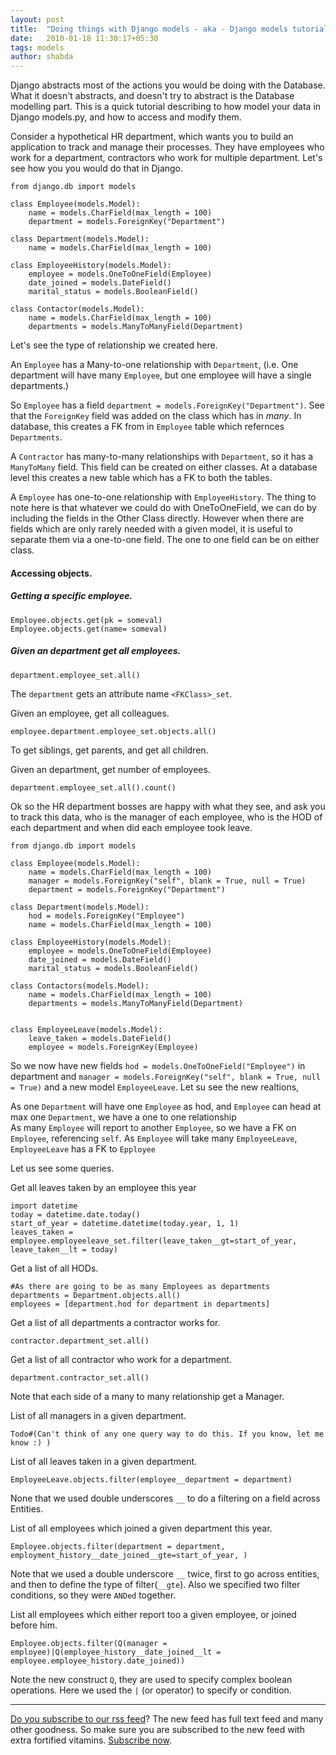 ```yaml
---
layout: post
title:  "Doing things with Django models - aka - Django models tutorial"
date:   2010-01-18 11:30:17+05:30
tags: models
author: shabda
---
```

Django abstracts most of the actions you would be doing with the Database.
What it doesn't abstracts, and doesn't try to abstract is the Database modelling part. This is a quick tutorial
describing to how model your data in Django models.py, and how to access and modify them.

Consider a hypothetical HR department, which wants you to build an application to track and manage their processes.
They have employees who work for a department, contractors who work for multiple department. Let's see how you
you would do that in Django.


    from django.db import models
    
    class Employee(models.Model):
        name = models.CharField(max_length = 100)
        department = models.ForeignKey("Department")
        
    class Department(models.Model):
        name = models.CharField(max_length = 100)
        
    class EmployeeHistory(models.Model):
        employee = models.OneToOneField(Employee)
        date_joined = models.DateField()
        marital_status = models.BooleanField()
        
    class Contactor(models.Model):
        name = models.CharField(max_length = 100)
        departments = models.ManyToManyField(Department)
    
    
Let's see the type of relationship we created here.

An `Employee` has a Many-to-one relationship with `Department`, (i.e. One department will have many
`Employee`, but one employee will have a single departments.)

So `Employee` has a field `department = models.ForeignKey("Department")`. See that the `ForeignKey` field
was added on the class which has in *many*. In database, this creates a FK from in `Employee` table which refernces
`Departments`.

A `Contractor` has many-to-many relationships with `Department`, so it has a `ManyToMany` field. This field can be created
on either classes. At a database level this creates a new table which has a FK to both the tables.

A `Employee` has one-to-one relationship with `EmployeeHistory`. The thing to note here is that whatever we could do with
OneToOneField, we can do by including the fields in the Other Class directly. However when there are fields which are only rarely
needed with a given model, it is useful to separate them via a one-to-one field. The one to one field can be on either class.


#### Accessing objects.

##### Getting a specific employee.

    Employee.objects.get(pk = someval)
    Employee.objects.get(name= someval)
    
##### Given an department get all employees.
    
    department.employee_set.all()
    
The `department` gets an attribute name `<FKClass>_set`.
    
Given an employee, get all colleagues.

    employee.department.employee_set.objects.all()
    
To get siblings, get parents, and get all children.

Given an department, get number of employees.

    department.employee_set.all().count()
    

Ok so the HR department bosses are happy with what they see, and ask you to track this data,
who is the manager of each employee, who is the HOD of each department and when did each employee took leave.


    from django.db import models
    
    class Employee(models.Model):
        name = models.CharField(max_length = 100)
        manager = models.ForeignKey("self", blank = True, null = True)
        department = models.ForeignKey("Department")
        
    class Department(models.Model):
        hod = models.ForeignKey("Employee")
        name = models.CharField(max_length = 100)
        
    class EmployeeHistory(models.Model):
        employee = models.OneToOneField(Employee)
        date_joined = models.DateField()
        marital_status = models.BooleanField()
        
    class Contactors(models.Model):
        name = models.CharField(max_length = 100)
        departments = models.ManyToManyField(Department)
        
    
    class EmployeeLeave(models.Model):
        leave_taken = models.DateField()
        employee = models.ForeignKey(Employee)
        
So we now have new fields `hod = models.OneToOneField("Employee")` in department and
`manager = models.ForeignKey("self", blank = True, null = True)` and a new model `EmployeeLeave`. Let su see
the new realtions,

As one `Department` will have one `Employee` as hod, and `Employee` can head at max one `Department`, we have a one to one relationship  
As many `Employee` will report to another `Employee`, so we have a FK on `Employee`, referencing `self`.
As `Employee` will take many `EmployeeLeave`, `EmployeeLeave` has a FK to `Epployee`

Let us see some queries.


Get all leaves taken by an employee this year

    import datetime
    today = datetime.date.today()
    start_of_year = datetime.datetime(today.year, 1, 1)
    leaves_taken = employee.employeeleave_set.filter(leave_taken__gt=start_of_year, leave_taken__lt = today)


Get a list of all HODs.

    #As there are going to be as many Employees as departments
    departments = Department.objects.all()
    employees = [department.hod for department in departments]

Get a list of all departments a contractor works for.
    
    contractor.department_set.all()
    
Get a list of all contractor who work for a department.

    department.contractor_set.all()
    
Note that each side of a many to many relationship get a Manager.

List of all managers in a given department.

    Todo#(Can't think of any one query way to do this. If you know, let me know :) )

List of all leaves taken in a given department.

    EmployeeLeave.objects.filter(employee__department = department)
    
None that we used double underscores `__` to do a filtering on a field across Entities.

List of all employees which joined a given department this year.
    
    Employee.objects.filter(department = department, employment_history__date_joined__gte=start_of_year, )
    
Note that we used a double underscore `__` twice, first to go across entities, and then to define the type of filter(`__gte`).
Also we specified two filter conditions, so they were `ANDed` together.

List all employees which either report too a given employee, or joined before him.

    Employee.objects.filter(Q(manager = employee)|Q(employee_history__date_joined__lt = employee.employee_history.date_joined))
    
Note the new construct `Q`, they are used to specify complex boolean operations. Here we used the `|` (or operator) to specify or condition.

-----

[Do you subscribe to our rss feed](http://feeds.feedburner.com/uswarearticles)? The new feed has full text feed and many other goodness. So make sure you are subscribed to the new feed with extra fortified vitamins. [Subscribe now](http://feeds.feedburner.com/uswarearticles).





